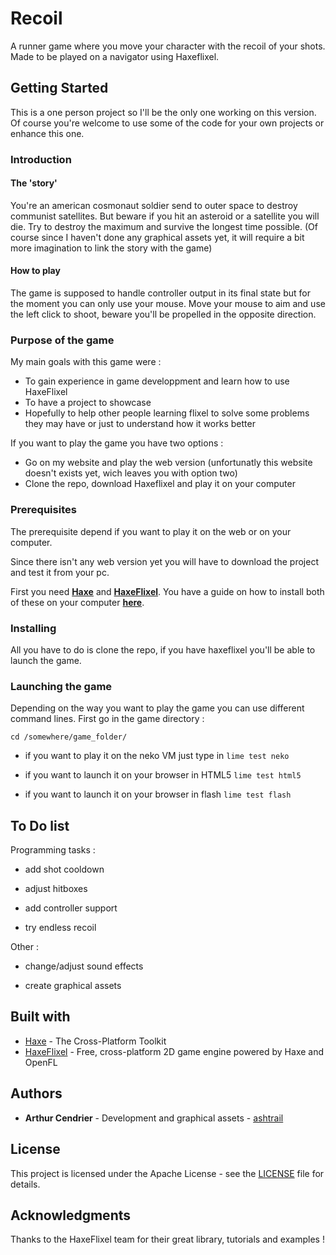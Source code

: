 # Recoil

A runner game where you move your character with the recoil of your shots. Made to be played on a navigator using Haxeflixel.

## Getting Started

This is a one person project so I'll be the only one working on this version. Of course you're welcome to use some of the code for your own projects or enhance this one.

### Introduction

#### The 'story'

You're an american cosmonaut soldier send to outer space to destroy communist satellites. But beware if you hit an asteroid or a satellite you will die. Try to destroy the maximum and survive the longest time possible.
(Of course since I haven't done any graphical assets yet, it will require a bit more imagination to link the story with the game)

#### How to play

The game is supposed to handle controller output in its final state but for the moment you can only use your mouse. Move your mouse to aim and use the left click to shoot, beware you'll be propelled in the opposite direction.

### Purpose of the game

My main goals with this game were :

* To gain experience in game developpment and learn how to use HaxeFlixel
* To have a project to showcase
* Hopefully to help other people learning flixel to solve some problems they may have or just to understand how it works better

If you want to play the game you have two options :

* Go on my website and play the web version (unfortunatly this website doesn't exists yet, wich leaves you with option two)
* Clone the repo, download Haxeflixel and play it on your computer

### Prerequisites

The prerequisite depend if you want to play it on the web or on your computer.

Since there isn't any web version yet you will have to download the project and test it from your pc.

First you need **[Haxe](https://haxe.org/)** and **[HaxeFlixel](http://haxeflixel.com/)**. You have a guide on how to install both of these on your computer **[here](http://haxeflixel.com/documentation/getting-started/)**.



### Installing

All you have to do is clone the repo, if you have haxeflixel you'll be able to launch the game.


### Launching the game

Depending on the way you want to play the game you can use different command lines. First go in the game directory :

`cd /somewhere/game_folder/`


* if you want to play it on the neko VM just type in
	`lime test neko`

* if you want to launch it on your browser in HTML5
	`lime test html5`

* if you want to launch it on your browser in flash
	`lime test flash`

## To Do list

Programming tasks :

* add shot cooldown

* adjust hitboxes

* add controller support

* try endless recoil

Other :

* change/adjust sound effects

* create graphical assets

## Built with

* [Haxe](https://haxe.org/) - The Cross-Platform Toolkit
* [HaxeFlixel](http://haxeflixel.com/) - Free, cross-platform 2D game engine powered by Haxe and OpenFL

## Authors

* **Arthur Cendrier** - Development and graphical assets - [ashtrail](https://github.com/ashtrail)

## License

This project is licensed under the Apache License - see the [LICENSE](https://github.com/ashtrail/Recoil/blob/master/LICENSE) file for details.

## Acknowledgments

Thanks to the HaxeFlixel team for their great library, tutorials and examples !
